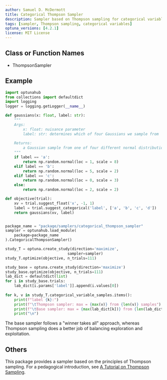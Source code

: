 ```yaml
---
author: Samuel D. McDermott
title: Categorical Thompson Sampler
description: Sampler based on Thompson sampling for categorical variables.
tags: [sampler, Thompson sampling, categorical variables]
optuna_versions: [4.2.1]
license: MIT License
---
```


## Class or Function Names

- ThompsonSampler

## Example

```python
import optunahub
from collections import defaultdict
import logging
logger = logging.getLogger(__name__)

def gaussians(x: float, label: str):
    """
    Args:
        x: float: nuisance parameter
        label: str: determines which of four Gaussians we sample from
    
    Returns:
        a Gaussian sample from one of four different normal distributions, depending on the choice of `label` 
    """
    if label == 'a':
        return np.random.normal(loc = 1, scale = 8)
    elif label == 'b':
        return np.random.normal(loc = 5, scale = 2)
    elif label == 'c':
        return np.random.normal(loc = 0, scale = 3)
    else:
        return np.random.normal(loc = 2, scale = 2)

def objective(trial):
    xv = trial.suggest_float('x', -1, 1)
    label = trial.suggest_categorical('label', ['a', 'b', 'c', 'd'])
    return gaussians(xv, label)


package_name = "package/samplers/categorical_thompson_sampler"
sampler = optunahub.load_module(
    package=package_name
).CategoricalThompsonSampler()

study_T = optuna.create_study(direction='maximize',
                            sampler=sampler)
study_T.optimize(objective, n_trials=111)

study_base = optuna.create_study(direction='maximize')
study_base.optimize(objective, n_trials=111)
lab_dict = defaultdict(list)
for i in study_base.trials:
    lab_dict[i.params['label']].append(i.values[0])
    
for k, v in study_T.categorical_variable_samples.items():
    print(f"label {k}:")
    print(f"\tThompson sampler: max = {max(v)} from {len(v)} samples")
    print(f"\tBase sampler: max = {max(lab_dict[k])} from {len(lab_dict[k])} samples")
    print("\n")
```

The base sampler follows a "winner takes all" approach, whereas Thompson sampling does a better job of balancing exploration and exploitation.

## Others

This package provides a sampler based on the principles of Thompson sampling. For a pedagogical introduction, see [A Tutorial on Thompson Sampling](https://arxiv.org/abs/1707.02038).
